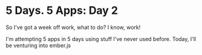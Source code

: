 5 Days. 5 Apps: Day 2
=========


So I've got a week off work, what to do? I know, work!

I'm attempting 5 apps in 5 days using stuff I've never used before. Today, I'll be venturing into ember.js
